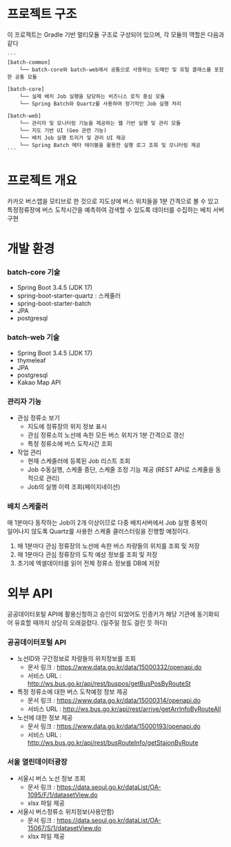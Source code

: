 # 프로젝트 구조

이 프로젝트는 Gradle 기반 멀티모듈 구조로 구성되어 있으며, 각 모듈의 역할은 다음과 같다

<pre><code>```
[batch-common]
    └── batch-core와 batch-web에서 공통으로 사용하는 도메인 및 유틸 클래스를 포함한 공통 모듈

[batch-core]
    └── 실제 배치 Job 실행을 담당하는 비즈니스 로직 중심 모듈
    └── Spring Batch와 Quartz를 사용하여 정기적인 Job 실행 처리

[batch-web]
    └── 관리자 및 모니터링 기능을 제공하는 웹 기반 실행 및 관리 모듈
    └── 지도 기반 UI (Geo 관련 기능)
    └── 배치 Job 실행 트리거 및 관리 UI 제공
    └── Spring Batch 메타 테이블을 활용한 실행 로그 조회 및 모니터링 제공
``` </code></pre>


# 프로젝트 개요

카카오 버스앱을 모티브로 한 것으로 지도상에 버스 위치들을 1분 간격으로 볼 수 있고  
특정정류장에 버스 도착시간을 예측하여 검색할 수 있도록 데이터를 수집하는 배치 서버 구현


# 개발 환경

### batch-core 기술
* Spring Boot 3.4.5 (JDK 17)
* spring-boot-starter-quartz : 스케줄러
* spring-boot-starter-batch
* JPA
* postgresql


### batch-web 기술
* Spring Boot 3.4.5 (JDK 17)
* thymeleaf
* JPA
* postgresql
* Kakao Map API


### 관리자 기능
* 관심 정류소 보기
	* 지도에 정류장의 위치 정보 표시
	* 관심 정류소의 노선에 속한 모든 버스 위치가 1분 간격으로 갱신
	* 특정 정류소에 버스 도착시간 조회
* 작업 관리
	* 현재 스케줄러에 등록된 Job 리스트 조회
	* Job 수동실행, 스케줄 중단, 스케줄 조정 기능 제공 (REST API로 스케줄을 동적으로 관리)
	* Job의 실행 이력 조회(페이지네이션)


### 배치 스케줄러
매 1분마다 동작하는 Job이 2개 이상이므로 다중 배치서버에서 Job 실행 중복이  
일어나지 않도록 Quartz를 사용한 스케줄 클러스터링을 진행할 예정이다.  

1. 매 1분마다 관심 정류장의 노선에 속한 버스 차량들의 위치를 조회 및 저장
2. 매 1분마다 관심 정류장의 도착 예상 정보를 조회 및 저장
3. 초기에 엑셀데이터를 읽어 전체 정류소 정보를 DB에 저장


# 외부 API

공공데이터포털 API에 활용신청하고 승인이 되었어도 인증키가 해당 기관에 동기화되어 유효할 때까지 상당히 오래걸렸다. (일주일 정도 걸린 듯 하다)

### 공공데이터포털 API
* 노선ID와 구간정보로 차량들의 위치정보를 조회
	* 문서 링크 : https://www.data.go.kr/data/15000332/openapi.do
	* 서비스 URL : http://ws.bus.go.kr/api/rest/buspos/getBusPosByRouteSt
* 특정 정류소에 대한 버스 도착예정 정보 제공
	* 문서 링크 : https://www.data.go.kr/data/15000314/openapi.do
	* 서비스 URL : http://ws.bus.go.kr/api/rest/arrive/getArrInfoByRouteAll
* 노선에 대한 정보 제공
	* 문서 링크 : https://www.data.go.kr/data/15000193/openapi.do
	* 서비스 URL : http://ws.bus.go.kr/api/rest/busRouteInfo/getStaionByRoute

### 서울 열린데이터광장
* 서울시 버스 노선 정보 조회
	* 문서 링크 : https://data.seoul.go.kr/dataList/OA-1095/F/1/datasetView.do
	* xlsx 파일 제공
* 서울시 버스정류소 위치정보(사용안함)
	* 문서 링크 : https://data.seoul.go.kr/dataList/OA-15067/S/1/datasetView.do
	* xlsx 파일 제공